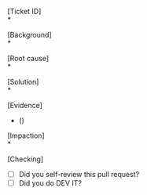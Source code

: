 [Ticket ID]<br/>
* 

[Background]<br/>
* 

[Root cause]<br/>
* 

[Solution]<br/>
* 

[Evidence]<br/>
* (<image-shown-here>)

[Impaction]<br/>
* 

[Checking]<br/>
- [ ] Did you self-review this pull request?
- [ ] Did you do DEV IT?
